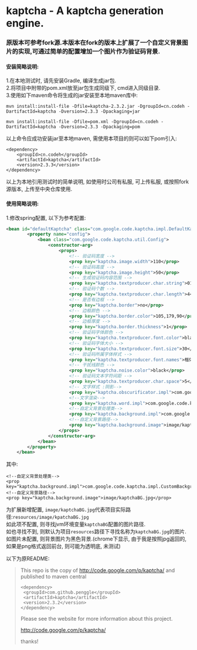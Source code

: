 # kaptcha - A kaptcha generation engine.

### 原版本可参考fork源.本版本在fork的版本上扩展了一个自定义背景图片的实现,可通过简单的配置增加一个图片作为验证码背景.

#### 安装简略说明:  
1.在本地测试时, 请先安装Gradle, 编译生成jar包.  
2.将项目中附带的pom.xml放至jar包生成同级下, cmd进入同级目录.  
3.使用如下maven命令将生成的jar安装至本地maven库中:  
```
mvn install:install-file -Dfile=kaptcha-2.3.2.jar -DgroupId=cn.codeh -DartifactId=kaptcha -Dversion=2.3.3 -Dpackaging=jar

mvn install:install-file -Dfile=pom.xml -DgroupId=cn.codeh -DartifactId=kaptcha -Dversion=2.3.3 -Dpackaging=pom
```
以上命令应成功安装jar至本地maven, 需使用本项目的则可以如下pom引入:
```
<dependency>
    <groupId>cn.codeh</groupId>
    <artifactId>kaptcha</artifactId>
    <version>2.3.3</version>
</dependency>
```
以上为本地引用测试时的简单说明, 如使用时公司有私服, 可上传私服, 或按照fork源版本, 上传至中央仓库使用.  

#### 使用简略说明:  
1.修改spring配置, 以下为参考配置:  
```xml
<bean id="defaultKaptcha" class="com.google.code.kaptcha.impl.DefaultKaptcha" >
        <property name="config">
            <bean class="com.google.code.kaptcha.util.Config">
                <constructor-arg>
                    <props>
                        <!-- 验证码宽度 -->
                        <prop key="kaptcha.image.width">110</prop>
                        <!-- 验证码高度 -->
                        <prop key="kaptcha.image.height">50</prop>
                        <!-- 生成验证码内容范围 -->
                        <prop key="kaptcha.textproducer.char.string">0123456789ABCDEFGHIJKLMNOPQRSTUVWXYZ</prop>
                        <!-- 验证码个数 -->
                        <prop key="kaptcha.textproducer.char.length">4</prop>
                        <!-- 是否有边框 -->
                        <prop key="kaptcha.border">no</prop>
                        <!-- 边框颜色 -->
                        <prop key="kaptcha.border.color">105,179,90</prop>
                        <!-- 边框厚度 -->
                        <prop key="kaptcha.border.thickness">1</prop>
                        <!-- 验证码字体颜色 -->
                        <prop key="kaptcha.textproducer.font.color">black</prop>
                        <!-- 验证码字体大小 -->
                        <prop key="kaptcha.textproducer.font.size">30</prop>
                        <!-- 验证码所属字体样式 -->
                        <prop key="kaptcha.textproducer.font.names">楷体</prop>
                        <!-- 干扰线颜色 -->
                        <prop key="kaptcha.noise.color">black</prop>
                        <!-- 验证码文本字符间距 -->
                        <prop key="kaptcha.textproducer.char.space">5</prop>
                        <!-- 文字样式 :阴影-->
                        <prop key="kaptcha.obscurificator.impl">com.google.code.kaptcha.impl.ShadowGimpy</prop>
                        <!--文字渲染-->
                        <prop key="kaptcha.word.impl">com.google.code.kaptcha.text.impl.DefaultWordRenderer</prop>
                        <!--自定义背景处理类-->
                        <prop key="kaptcha.background.impl">com.google.code.kaptcha.impl.CustomBackgroundImage</prop>
                        <!--自定义背景路径-->
                        <prop key="kaptcha.background.image">image/kaptchaBG.jpg</prop>
                    </props>
                </constructor-arg>
            </bean>
        </property>
    </bean>
```
其中:  
```
<!--自定义背景处理类-->
<prop key="kaptcha.background.impl">com.google.code.kaptcha.impl.CustomBackgroundImage</prop>
<!--自定义背景路径-->
<prop key="kaptcha.background.image">image/kaptchaBG.jpg</prop>
```
为扩展新增配置, `image/kaptchaBG.jpg`代表项目实际路径:`resources/image/kpatchaBG.jpg`  
如此项不配置, 则寻找jvm环境变量`kaptchaBG`配置的图片路径.  
如也寻找不到, 则默认为项目`resources`路径下寻找名称为`kaptchaBG.jpg`的图片.  
如图片未配置, 则背景图片为黑色背景.(chrome下显示, 由于我是按照jpg返回的, 如果是png格式返回前台, 则可能为透明底, 未测试)





以下为原README:  
>This repo is the copy of http://code.google.com/p/kaptcha/ and published to maven central
>```
><dependency>
>  <groupId>com.github.penggle</groupId>
>  <artifactId>kaptcha</artifactId>
>  <version>2.3.2</version>
></dependency>
>```
>Please see the website for more information about this project.
>
>http://code.google.com/p/kaptcha/
>
>thanks!
